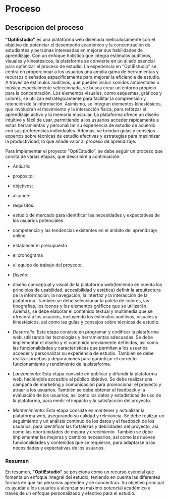 # Proceso

## Descripcion del proceso

**"OptiEstudio"** es una plataforma web diseñada meticulosamente con el objetivo de
potenciar el desempeño académico y la concentración de estudiantes y personas
interesadas en mejorar sus habilidades de aprendizaje. Con un enfoque holístico que
integra estímulos auditivos, visuales y kinestésicos, la plataforma se convierte en un aliado
esencial para optimizar el proceso de estudio.
La experiencia en "OptiEstudio" se centra en proporcionar a los usuarios una amplia gama
de herramientas y recursos diseñados específicamente para mejorar la eficiencia de
estudio. A través de estímulos auditivos, que pueden incluir sonidos ambientales o música
especialmente seleccionada, se busca crear un entorno propicio para la concentración. Los
elementos visuales, como esquemas, gráficos y colores, se utilizan estratégicamente para
facilitar la comprensión y retención de la información. Asimismo, se integran elementos
kinestésicos, que involucran el movimiento y la interacción física, para reforzar el
aprendizaje activo y la memoria muscular.
La plataforma ofrece un diseño intuitivo y fácil de usar, permitiendo a los usuarios acceder
rápidamente a estas herramientas y personalizar su experiencia de estudio de acuerdo con
sus preferencias individuales. Además, se brindan guías y consejos expertos sobre técnicas
de estudio efectivas y estrategias para maximizar la productividad, lo que añade valor al
proceso de aprendizaje.

Para implementar el proyecto "OptiEstudio", se debe seguir un proceso que consta de varias etapas, que describiré a continuación:

- *Análisis*:
- proposito:
- objetivos:
- alcance:
- requisitos:
- estudio de mercado para identificar las necesidades y expectativas de los usuarios potenciales
- competencia y las tendencias existentes en el ámbito del aprendizaje online.
- establecer el presupuesto
- el cronograma
- el equipo de trabajo del proyecto.
  
- *Diseño*:
- diseño conceptual y visual de la plataforma web(teniendo en cuenta los principios de usabilidad, accesibilidad y estética) definir la arquitectura de la información, la navegación, la interfaz y la interacción de la plataforma. También se debe seleccionar la paleta de colores, las tipografías, los iconos y los elementos gráficos que se utilizarán. Además, se debe elaborar el contenido textual y multimedia que se ofrecerá a los usuarios, incluyendo los estímulos auditivos, visuales y kinestésicos, así como las guías y consejos sobre técnicas de estudio.
  
- *Desarrollo*: Esta etapa consiste en programar y codificar la plataforma web, utilizando las tecnologías y herramientas adecuadas. Se debe implementar el diseño y el contenido previamente definidos, así como las funcionalidades y características que permitan a los usuarios acceder y personalizar su experiencia de estudio. También se debe realizar pruebas y depuraciones para garantizar el correcto funcionamiento y rendimiento de la plataforma.
  
- *Lanzamiento*: Esta etapa consiste en publicar y difundir la plataforma web, haciéndola accesible al público objetivo. Se debe realizar una campaña de marketing y comunicación para promocionar el proyecto y atraer a los usuarios. También se debe obtener el feedback y la evaluación de los usuarios, así como los datos y estadísticas de uso de la plataforma, para medir el impacto y la satisfacción del proyecto.
  
- *Mantenimiento*: Esta etapa consiste en mantener y actualizar la plataforma web, asegurando su calidad y relevancia. Se debe realizar un seguimiento y un análisis continuo de los datos y el feedback de los usuarios, para identificar las fortalezas y debilidades del proyecto, así como las oportunidades de mejora y crecimiento. También se debe implementar las mejoras y cambios necesarios, así como las nuevas funcionalidades y contenidos que se requieran, para adaptarse a las necesidades y expectativas de los usuarios.

### Resumen
En resumen, **"OptiEstudio"** se posiciona como un recurso esencial que fomenta un
enfoque integral del estudio, teniendo en cuenta las diferentes formas en que las personas
aprenden y se concentran. Su objetivo principal es ayudar a los usuarios a alcanzar su
máximo potencial académico a través de un enfoque personalizado y efectivo para el
estudio.


